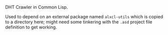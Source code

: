 DHT Crawler in Common Lisp.

Used to depend on an external package named `alxcl-utils` which is copied to a directory here; might need some tinkering with the `.asd` project file definition to get working.
